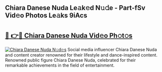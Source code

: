 ## Chiara Danese Nuda Le𝚊k𝚎d N𝚞𝚍e - Part-fSv Vid𝚎o Photos Le𝚊ks 9iAcs

# <h2><a href="http://fbdv533.evod.top/?m=Chiara+Danese+Nuda">🔗 👉🔴 Chiara Danese Nuda Vid𝚎o Ph𝚘t𝚘s</a></h2>

[![Chiara Danese Nuda N𝚞d𝚎s](https://i.imgur.com/8V9OHl7.gif)](http://fbdv533.evod.top/?m=Chiara+Danese+Nuda)
Social media influencer Chiara Danese Nuda and content creator renowned for their lifestyle and dance-inspired content. Renowned public figure Chiara Danese Nuda, celebrated for their remarkable achievements in the field of entertainment. 
